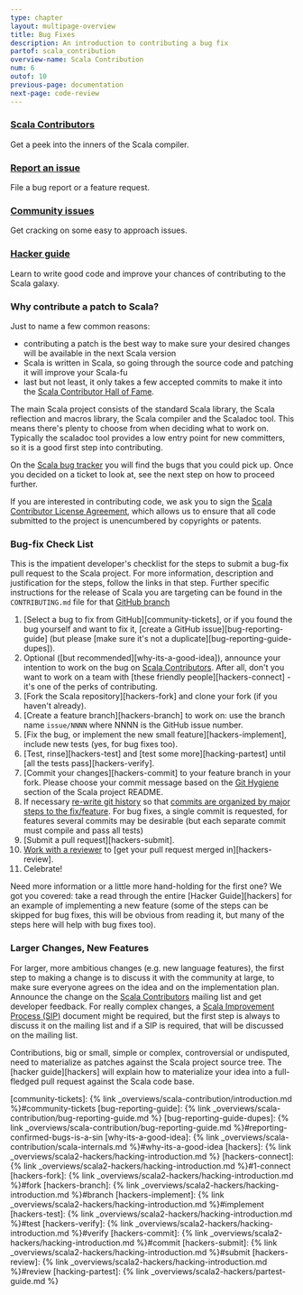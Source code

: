 ```yaml
---
type: chapter
layout: multipage-overview
title: Bug Fixes
description: An introduction to contributing a bug fix
partof: scala_contribution
overview-name: Scala Contribution
num: 6
outof: 10
previous-page: documentation
next-page: code-review
---
```


<div class="container">
  <div class="row">
    <div class="span4 doc-block">
      <h3><a href="https://contributors.scala-lang.org/">Scala Contributors</a></h3>
      <p>Get a peek into the inners of the Scala compiler.</p>
    </div>
    <div class="span4 doc-block">
      <h3><a href="{% link _overviews/scala-contribution/bug-reporting-guide.md %}">Report an issue</a></h3>
      <p>File a bug report or a feature request.</p>
    </div>
  </div>

  <div class="row">
    <div class="span4 doc-block">
      <h3><a href="{% link _overviews/scala-contribution/introduction.md %}#community-tickets">Community issues</a></h3>
      <p>Get cracking on some easy to approach issues.</p>
    </div>
    <div class="span4 doc-block">
      <h3><a href="{% link _overviews/scala2-hackers/hacking-introduction.md %}">Hacker guide</a></h3>
      <p>Learn to write good code and improve your chances of contributing to the Scala galaxy.</p>
    </div>
  </div>
</div>



### Why contribute a patch to Scala?

Just to name a few common reasons:

* contributing a patch is the best way to make sure your desired changes will be available in the next Scala version
* Scala is written in Scala, so going through the source code and patching it will improve your Scala-fu
* last but not least, it only takes a few accepted commits to make it into the [Scala Contributor Hall of Fame](https://github.com/scala/scala/contributors).

The main Scala project consists of the standard Scala library, the Scala reflection and macros library,
the Scala compiler and the Scaladoc tool. This means there's plenty to choose from when deciding what to work on.
Typically the scaladoc tool provides a low entry point for new committers, so it is a good first step into contributing.

On the [Scala bug tracker](https://github.com/scala/bug) you will find the bugs that you could pick up. Once you decided on a ticket to look at, see the next step on how to proceed further.

If you are interested in contributing code, we ask you to sign the
[Scala Contributor License Agreement](https://www.lightbend.com/contribute/cla/scala),
which allows us to ensure that all code submitted to the project is
unencumbered by copyrights or patents.

### Bug-fix Check List

This is the impatient developer's checklist for the steps to submit a bug-fix pull request to the Scala project. For more information, description and justification for the steps, follow the links in that step. Further specific instructions for the release of Scala you are targeting can be found in the `CONTRIBUTING.md` file for that [GitHub branch](https://github.com/scala/scala)

1. [Select a bug to fix from GitHub][community-tickets], or if you found the bug yourself and want to fix it, [create a GitHub issue][bug-reporting-guide] (but please
[make sure it's not a duplicate][bug-reporting-guide-dupes]).
2. Optional ([but recommended][why-its-a-good-idea]), announce your intention to work on the bug on [Scala Contributors](https://contributors.scala-lang.org/). After all, don't you want to work on a team with
[these friendly people][hackers-connect] - it's one of the perks of contributing.
3. [Fork the Scala repository][hackers-fork] and clone your fork (if you haven't already).
4. [Create a feature branch][hackers-branch] to work on: use the branch name `issue/NNNN` where NNNN is the GitHub issue number.
5. [Fix the bug, or implement the new small feature][hackers-implement], include new tests (yes, for bug fixes too).
6. [Test, rinse][hackers-test] and [test some more][hacking-partest] until [all the tests pass][hackers-verify].
7. [Commit your changes][hackers-commit] to your feature branch in your fork. Please choose your commit message based on the [Git Hygiene](https://github.com/scala/scala#user-content-git-hygiene) section of the Scala project README.
8. If necessary [re-write git history](https://git-scm.com/book/en/Git-Branching-Rebasing) so that [commits are organized by major steps to the fix/feature](
https://github.com/scala/scala#git-hygiene). For bug fixes, a single commit is requested, for features several commits may be desirable (but each separate commit must compile and pass all tests)
9. [Submit a pull request][hackers-submit].
10. [Work with a reviewer](https://github.com/scala/scala#reviewing) to [get your pull request merged in][hackers-review].
11. Celebrate!

Need more information or a little more hand-holding for the first one? We got you covered: take a read through the entire [Hacker Guide][hackers] for an example of implementing a new feature (some of the steps can be skipped for bug fixes, this will be obvious from reading it, but many of the steps here will help with bug fixes too).

### Larger Changes, New Features

For larger, more ambitious changes (e.g. new language features), the first step to making a change is to discuss it with the community at large, to make sure everyone agrees on the idea
and on the implementation plan. Announce the change
on the [Scala Contributors](https://contributors.scala-lang.org/) mailing list and get developer feedback. For really complex changes, a [Scala Improvement Process (SIP)](https://docs.scala-lang.org/sips/) document might be required, but the first step is always to discuss it on the mailing list and if a SIP is required, that will be discussed on the mailing list.

Contributions, big or small, simple or complex, controversial or undisputed, need to materialize as patches against
the Scala project source tree. The [hacker guide][hackers] will explain how to materialize your idea into a full-fledged pull request against the Scala code base.

[community-tickets]: {% link _overviews/scala-contribution/introduction.md %}#community-tickets
[bug-reporting-guide]: {% link _overviews/scala-contribution/bug-reporting-guide.md %}
[bug-reporting-guide-dupes]: {% link _overviews/scala-contribution/bug-reporting-guide.md %}#reporting-confirmed-bugs-is-a-sin
[why-its-a-good-idea]: {% link _overviews/scala-contribution/scala-internals.md %}#why-its-a-good-idea
[hackers]: {% link _overviews/scala2-hackers/hacking-introduction.md %}
[hackers-connect]: {% link _overviews/scala2-hackers/hacking-introduction.md %}#1-connect
[hackers-fork]: {% link _overviews/scala2-hackers/hacking-introduction.md %}#fork
[hackers-branch]: {% link _overviews/scala2-hackers/hacking-introduction.md %}#branch
[hackers-implement]: {% link _overviews/scala2-hackers/hacking-introduction.md %}#implement
[hackers-test]: {% link _overviews/scala2-hackers/hacking-introduction.md %}#test
[hackers-verify]: {% link _overviews/scala2-hackers/hacking-introduction.md %}#verify
[hackers-commit]: {% link _overviews/scala2-hackers/hacking-introduction.md %}#commit
[hackers-submit]: {% link _overviews/scala2-hackers/hacking-introduction.md %}#submit
[hackers-review]: {% link _overviews/scala2-hackers/hacking-introduction.md %}#review
[hacking-partest]: {% link _overviews/scala2-hackers/partest-guide.md %}
